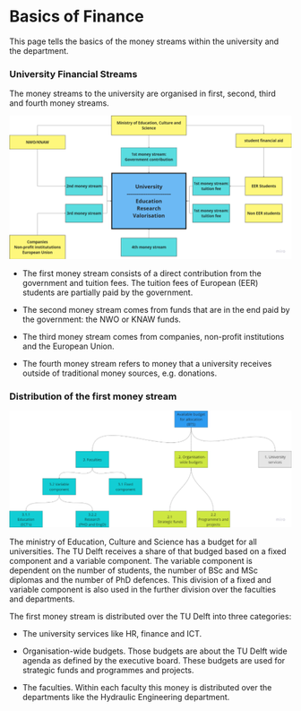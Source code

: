 # Basics of Finance

This page tells the basics of the money streams within the university and the department. 

### University Financial Streams 

The money streams to the university are organised in first, second, third and fourth money streams.  

![Money Streams](../Finance/Appendices/MoneyStreams.png)

- The first money stream consists of a direct contribution from the government and tuition fees. The tuition fees of European (EER) students are partially paid by the government. 

- The second money stream comes from funds that are in the end paid by the government: the NWO or KNAW funds. 

- The third money stream comes from companies, non-profit institutions and the European Union.  

- The fourth money stream refers to money that a university receives outside of traditional money sources, e.g. donations. 


### Distribution of the first money stream 

![Division of First Money Stream](../Finance/Appendices/DivisionFirstMoneyStream.png)

The ministry of  Education, Culture and Science has a budget for all universities. The TU Delft receives a share of that budged based on a fixed component and a variable component. The variable component is dependent on the number of students, the number of BSc and MSc diplomas and the number of PhD defences. This division of a fixed and variable component is also used in the further division over the faculties and departments.

The first money stream is distributed over the TU Delft into three categories: 
- The university services like HR, finance and ICT.

- Organisation-wide budgets. Those budgets are about the TU Delft wide agenda as defined by the executive board. These budgets are used for strategic funds and programmes and projects.

- The faculties. Within each faculty this money is distributed over the departments like the Hydraulic Engineering department.



 
